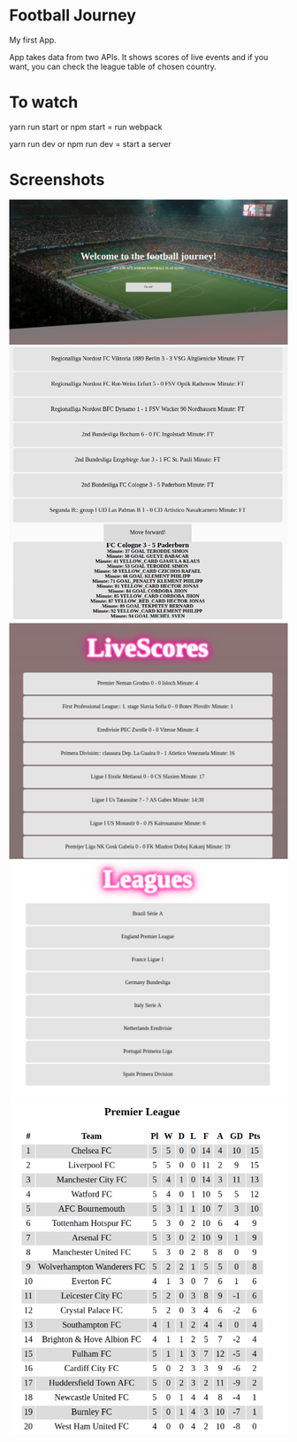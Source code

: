 # Football Journey

My first App.


App takes data from two APIs. It shows scores of live events and if you want, you can check the league table of chosen country.





# To watch


yarn run start or npm start = run webpack

yarn run dev or npm run dev = start a server



# Screenshots

![alt text](https://github.com/wszczepanski97/footballjourney/blob/master/photos/FootballJourney0)
![alt text](https://github.com/wszczepanski97/footballjourney/blob/master/photos/FootballJourney1)
![alt text](https://github.com/wszczepanski97/footballjourney/blob/master/photos/FootballJourney2)
![alt text](https://github.com/wszczepanski97/footballjourney/blob/master/photos/FootballJourney3)
![alt text](https://github.com/wszczepanski97/footballjourney/blob/master/photos/FootballJourney4)

